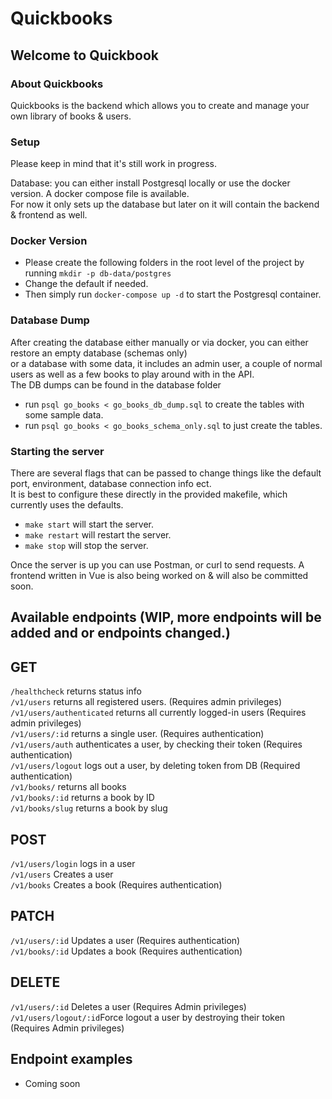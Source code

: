 # Quickbooks
## Welcome to Quickbook

### About Quickbooks
Quickbooks is the backend which allows you to create and manage your own library of books & users.

### Setup
Please keep in mind that it's still work in progress. 

Database: you can either install Postgresql locally or use the docker version. A docker compose file is available. <br>
For now it only sets up the database but later on it will contain the backend & frontend as well. 

### Docker Version
* Please create the following folders in the root level of the project by running `mkdir -p db-data/postgres` <br>
* Change the default if needed.
* Then simply run `docker-compose up -d` to start the Postgresql container.

### Database Dump
After creating the database either manually or via docker, you can either restore an empty database (schemas only) <br> 
or a database with some data, it includes an admin user, a couple of normal users as well as a few books to play around with in the API. <br>
The DB dumps can be found in the database folder

* run `psql go_books < go_books_db_dump.sql` to create the tables with some sample data.
* run `psql go_books < go_books_schema_only.sql` to just create the tables.

### Starting the server
There are several flags that can be passed to change things like the default port, environment, database connection info ect.<br>
It is best to configure these directly in the provided makefile, which currently uses the defaults.

* `make start` will start the server.
* `make restart` will restart the server.
* `make stop` will stop the server. 

Once the server is up you can use Postman, or curl to send requests. A frontend written in Vue is also being worked on & will also be committed soon. 

## Available endpoints (WIP, more endpoints will be added and or endpoints changed.)

## GET
`/healthcheck` returns status info <br>
`/v1/users` returns all registered users. (Requires admin privileges) <br>
`/v1/users/authenticated` returns all currently logged-in users (Requires admin privileges) <br>
`/v1/users/:id` returns a single user. (Requires authentication) <br>
`/v1/users/auth` authenticates a user, by checking their token (Requires authentication) <br>
`/v1/users/logout` logs out a user, by deleting token from DB (Required authentication) <br>
`/v1/books/` returns all books <br>
`/v1/books/:id` returns a book by ID <br>
`/v1/books/slug` returns a book by slug <br>

## POST
`/v1/users/login` logs in a user <br>
`/v1/users` Creates a user <br>
`/v1/books` Creates a book (Requires authentication) <br>

## PATCH
`/v1/users/:id` Updates a user (Requires authentication) <br>
`/v1/books/:id` Updates a book (Requires authentication) <br>

## DELETE
`/v1/users/:id` Deletes a user (Requires Admin privileges) <br>
`/v1/users/logout/:id`Force logout a user by destroying their token (Requires Admin privileges) <br>

## Endpoint examples
* Coming soon